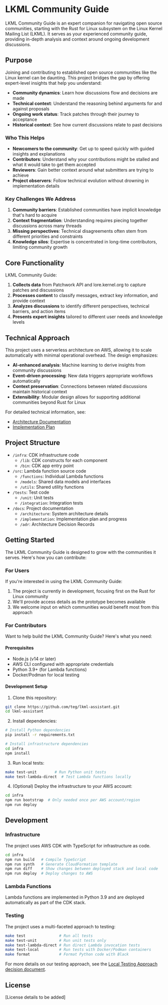 # LKML Community Guide

LKML Community Guide is an expert companion for navigating open source communities, starting with the Rust for Linux subsystem on the Linux Kernel Mailing List (LKML). It serves as your experienced community guide, providing in-depth analysis and context around ongoing development discussions.

## Purpose

Joining and contributing to established open source communities like the Linux kernel can be daunting. This project bridges the gap by offering expert-level insights that help you understand:

- **Community dynamics**: Learn how discussions flow and decisions are made
- **Technical context**: Understand the reasoning behind arguments for and against proposals
- **Ongoing work status**: Track patches through their journey to acceptance
- **Historical context**: See how current discussions relate to past decisions

### Who This Helps

- **Newcomers to the community**: Get up to speed quickly with guided insights and explanations
- **Contributors**: Understand why your contributions might be stalled and what it would take to get them accepted
- **Reviewers**: Gain better context around what submitters are trying to achieve
- **Project observers**: Follow technical evolution without drowning in implementation details

### Key Challenges We Address

1. **Community barriers**: Established communities have implicit knowledge that's hard to acquire
2. **Context fragmentation**: Understanding requires piecing together discussions across many threads
3. **Missing perspectives**: Technical disagreements often stem from different priorities and constraints
4. **Knowledge silos**: Expertise is concentrated in long-time contributors, limiting community growth

## Core Functionality

LKML Community Guide:

1. **Collects data** from Patchwork API and lore.kernel.org to capture patches and discussions
2. **Processes content** to classify messages, extract key information, and provide context
3. **Analyzes discussions** to identify different perspectives, technical barriers, and action items
4. **Presents expert insights** tailored to different user needs and knowledge levels

## Technical Approach

This project uses a serverless architecture on AWS, allowing it to scale automatically with minimal operational overhead. The design emphasizes:

- **AI-enhanced analysis**: Machine learning to derive insights from community discussions
- **Event-driven processing**: New data triggers appropriate workflows automatically
- **Context preservation**: Connections between related discussions maintain historical context
- **Extensibility**: Modular design allows for supporting additional communities beyond Rust for Linux

For detailed technical information, see:
- [Architecture Documentation](./docs/architecture/)
- [Implementation Plan](./docs/implementation/)

## Project Structure

- `/infra`: CDK infrastructure code
  - `/lib`: CDK constructs for each component
  - `/bin`: CDK app entry point
- `/src`: Lambda function source code
  - `/functions`: Individual Lambda functions
  - `/models`: Shared data models and interfaces
  - `/utils`: Shared utility functions
- `/tests`: Test code
  - `/unit`: Unit tests
  - `/integration`: Integration tests
- `/docs`: Project documentation
  - `/architecture`: System architecture details
  - `/implementation`: Implementation plan and progress
  - `/adr`: Architecture Decision Records

## Getting Started

The LKML Community Guide is designed to grow with the communities it serves. Here's how you can contribute:

### For Users

If you're interested in using the LKML Community Guide:

1. The project is currently in development, focusing first on the Rust for Linux community
2. We'll provide access details as the prototype becomes available
3. We welcome input on which communities would benefit most from this approach

### For Contributors

Want to help build the LKML Community Guide? Here's what you need:

#### Prerequisites

- Node.js (v14 or later)
- AWS CLI configured with appropriate credentials
- Python 3.9+ (for Lambda functions)
- Docker/Podman for local testing

#### Development Setup

1. Clone this repository:

```bash
git clone https://github.com/teg/lkml-assistant.git
cd lkml-assistant
```

2. Install dependencies:

```bash
# Install Python dependencies
pip install -r requirements.txt

# Install infrastructure dependencies
cd infra
npm install
```

3. Run local tests:

```bash
make test-unit        # Run Python unit tests
make test-lambda-direct  # Test Lambda functions locally
```

4. (Optional) Deploy the infrastructure to your AWS account:

```bash
cd infra
npm run bootstrap  # Only needed once per AWS account/region
npm run deploy
```

## Development

### Infrastructure

The project uses AWS CDK with TypeScript for infrastructure as code.

```bash
cd infra
npm run build   # Compile TypeScript
npm run synth   # Generate CloudFormation template
npm run diff    # Show changes between deployed stack and local code
npm run deploy  # Deploy changes to AWS
```

### Lambda Functions

Lambda functions are implemented in Python 3.9 and are deployed automatically as part of the CDK stack.

### Testing

The project uses a multi-faceted approach to testing:

```bash
make test               # Run all tests
make test-unit          # Run unit tests only
make test-lambda-direct # Run direct Lambda invocation tests
make test-local         # Run tests with Docker/Podman containers
make format             # Format Python code with Black
```

For more details on our testing approach, see the [Local Testing Approach decision document](./docs/architecture/decisions/0003-local-testing-approach.md).

## License

[License details to be added]